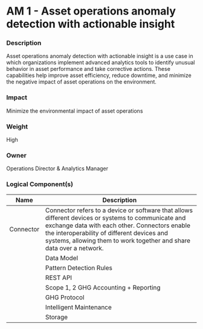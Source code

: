 
#  AM 1 - Asset operations anomaly detection with actionable insight



### Description

Asset operations anomaly detection with actionable insight is a use case in which organizations implement advanced analytics tools to identify unusual behavior in asset performance and take corrective actions. These capabilities help improve asset efficiency, reduce downtime, and minimize the negative impact of asset operations on the environment.




### Impact

 Minimize the environmental impact of asset operations




### Weight

High




### Owner

Operations Director & Analytics Manager





### Logical Component(s)

| Name | Description |
| --- | --- |
 | Connector | Connector refers to a device or software that allows different devices or systems to communicate and exchange data with each other. Connectors enable the interoperability of different devices and systems, allowing them to work together and share data over a network.<br> |
     | Data Model | A data model is a way of organizing and representing data in a computer system. It defines the structure and relationships between different data pieces and serves as a blueprint for how the data will be stored and accessed.<br> |
     | Pattern Detection Rules | Pattern detection rules are a set of guidelines or criteria that are used to identify and classify patterns in data. <br> |
     | REST API | REST API (short for Representational State Transfer Application Programming Interface) is a type of API that allows software applications to communicate with each other over the internet. REST APIs use a standard set of protocols and data formats to exchange information between applications, allowing them to communicate and share data in a consistent and predictable manner.<br> |
     | Scope 1, 2 GHG Accounting + Reporting | Scope 1, 2, and 3 GHG (greenhouse gas) emissions are categories used to classify and report the greenhouse gas emissions of an organization. Scope 1 emissions are direct emissions that are under the control of an organization, such as emissions from company-owned vehicles or equipment. Scope 2 emissions are indirect emissions that result from an organization's consumption of purchased electricity, steam, heating, or cooling.<br> |
     | GHG Protocol | GHG Protocol establishes comprehensive global standardized frameworks to measure and manage greenhouse gas (GHG) emissions from private and public sector operations, value chains and mitigation actions. |
     | Intelligent Maintenance | Application for managing and maintaining assets that use data and analytics to predict when maintenance is needed. This approach is designed to optimize the maintenance schedule for an asset based on its actual condition, rather than following a predetermined schedule or reacting to failures.<br> |
     | Storage | Storage refers to the physical or virtual space where data is saved and stored for later use. Storage is an essential part of any data system, enabling it to retain and access data over time.<br> |
    



